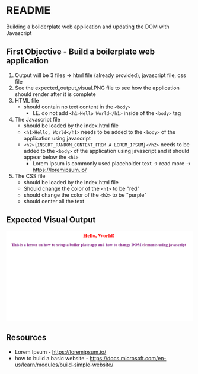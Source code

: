# README

Building a boilderplate web application and updating the DOM with Javascript

## First Objective - Build a boilerplate web application
1. Output will be 3 files -> html file (already provided), javascript file, css file
2. See the expected_output_visual.PNG file to see how the application should render after it is complete
2. HTML file 
    - should contain no text content in the ```<body>```
        - I.E. do not add ```<h1>Hello World</h1>``` inside of the ```<body>``` tag
3. The Javascript file 
    - should be loaded by the index.html file
    - ```<h1>Hello, World</h1>``` needs to be added to the ```<body>``` of the application using javascript
    - ```<h2>{INSERT_RANDOM_CONTENT_FROM A LOREM_IPSUM}</h2>``` needs to be added to the ```<body>``` of the application using javascript and it should appear below the ```<h1>```
        - Lorem Ipsum is commonly used placeholder text -> read more ->   https://loremipsum.io/
4. The CSS file
    - should be loaded by the index.html file
    - Should change the color of the ```<h1>``` to be "red"
    - should change the color of the ```<h2>``` to be "purple"
    - should center all the text

## Expected Visual Output 
![alt text](./expected_output_visual.PNG)

## Resources

- Lorem Ipsum - https://loremipsum.io/
- how to build a basic website - https://docs.microsoft.com/en-us/learn/modules/build-simple-website/ 